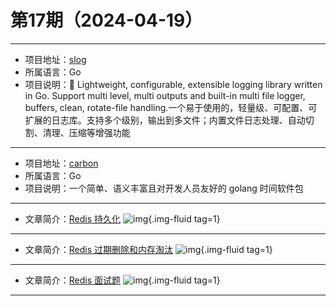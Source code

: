 # 第17期（2024-04-19）

---
- 项目地址：[slog](https://github.com/gookit/slog)
- 所属语言：Go
- 项目说明：📑 Lightweight, configurable, extensible logging library written in Go. Support multi level, multi outputs and built-in multi file logger, buffers, clean, rotate-file handling.一个易于使用的，轻量级、可配置、可扩展的日志库。支持多个级别，输出到多文件；内置文件日志处理、自动切割、清理、压缩等增强功能
---
- 项目地址：[carbon](https://github.com/golang-module/carbon)
- 所属语言：Go
- 项目说明：一个简单、语义丰富且对开发人员友好的 golang 时间软件包
---
- 文章简介：[Redis 持久化](https://dunwu.github.io/blog/pages/4de901/)
![img](https://mirror.ghproxy.com/https://raw.githubusercontent.com/xiaoxuan6/weekly/main/docs/static/images/2024-04-19/1713511025.png){.img-fluid tag=1}
---
- 文章简介：[Redis 过期删除和内存淘汰](https://dunwu.github.io/blog/pages/ce0453/)
![img](https://mirror.ghproxy.com/https://raw.githubusercontent.com/xiaoxuan6/weekly/main/docs/static/images/2024-04-19/1713512842.png){.img-fluid tag=1}
---
- 文章简介：[Redis 面试题](https://dunwu.github.io/blog/pages/451b73/)
![img](https://mirror.ghproxy.com/https://raw.githubusercontent.com/xiaoxuan6/weekly/main/docs/static/images/2024-04-19/1713514229.png){.img-fluid tag=1}
---